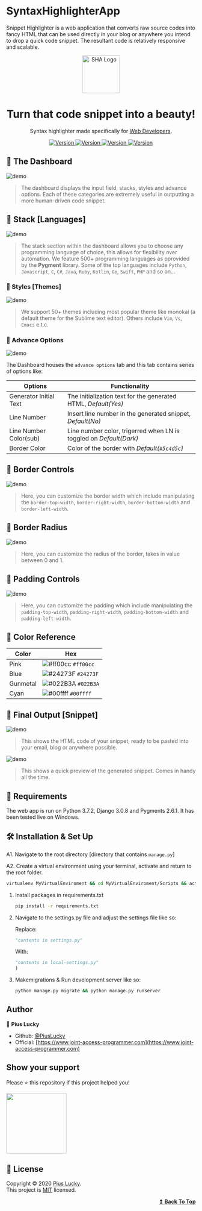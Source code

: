 # SyntaxHighlighterApp
Snippet Highlighter is a web application that converts raw source codes into fancy HTML that can be used directly in your blog or anywhere you intend to drop a quick code snippet. The resultant code is relatively responsive and scalable.

<p align="center">
  <img alt="SHA Logo" src="https://raw.githubusercontent.com/PiusLucky/SyntaxHighlighterApp/master/staticfiles/img/logo.svg" width="100" />
</p>
<h1 align="center">
  Turn that code snippet into a beauty!
</h1>
<p align="center">
 Syntax highlighter made specifically for <a href="https://snippet2html.herokuapp.com/">Web Developers</a>.
</p>
<p align="center">
    <a href="https://github.com/pygments/pygments/workflows/Pygments/badge.svg">
       <img alt="Version" src="https://github.com/pygments/pygments/workflows/Pygments/badge.svg" />
    </a>
    <a href="https://img.shields.io/website-up-down-green-red/http/shields.io.svg">
       <img alt="Version" src="https://img.shields.io/website-up-down-green-red/http/shields.io.svg" />
    </a>
    <a href="https://img.shields.io/badge/python-3.7.2-blue.svg">
       <img alt="Version" src="https://img.shields.io/badge/python-3.7.2-blue.svg" />
    </a>
     <a href="https://img.shields.io/pypi/l/ansicolortags.svg">
       <img alt="Version" src="https://img.shields.io/pypi/l/ansicolortags.svg" />
    </a>
     
 
</p>


## :pushpin: The Dashboard

![demo](https://github.com/PiusLucky/SyntaxHighlighterApp/blob/master/static/screenshots/page1.PNG?raw=true)

>The dashboard displays the input field, stacks, styles and advance options. Each of these categories are extremely useful in outputting a more human-driven 
code snippet. 


## :pushpin: Stack [Languages]

![demo](https://github.com/PiusLucky/SyntaxHighlighterApp/blob/master/static/screenshots/page1b.PNG?raw=true)

>The stack section within the dashboard allows you to choose any programming language of choice, this allows for flexibility over automation. We feature 500+ programming languages as pprovided by the <b>Pygment</b> library. Some of the top languages include <code>Python</code>, <code>Javascript</code>, <code>C</code>, <code>C#</code>, <code>Java</code>, <code>Ruby</code>, <code>Kotlin</code>, <code>Go</code>, <code>Swift</code>, <code>PHP</code> and so on...



### 🎨 Styles [Themes]

![demo](https://github.com/PiusLucky/SyntaxHighlighterApp/blob/master/static/screenshots/page1c.PNG?raw=true)

>We support 50+ themes including most popular theme like monokai (a default theme for the Sublime text editor). Others include <code>Vim</code>, <code>Vs</code>, <code>Emacs</code> e.t.c.


### 🎨 Advance Options

![demo](https://github.com/PiusLucky/SyntaxHighlighterApp/blob/master/static/screenshots/page1d.PNG?raw=true)

The Dashboard houses the <code>advance options</code> tab and this tab contains series of options like:


| Options                | Functionality                                                              |
| ---------------------  | -------------------------------------------------------------------------- |
| Generator Initial Text | The initialization text for the generated HTML, <em>Default(Yes)</em>      | 
| Line Number            | Insert line number in the generated snippet, <em>Default(No)</em>          |
| Line Number Color(sub) | Line number color, trigerred when LN is toggled on <em>Default(Dark)</em>  |
| Border Color           | Color of the border with <em>Default(`#5c4d5c`)</em>                       |



## :pushpin: Border Controls

![demo](https://github.com/PiusLucky/SyntaxHighlighterApp/blob/master/static/screenshots/page1d.PNG?raw=true)

>Here, you can customize the border width which include manipulating the <code>border-top-width</code>, <code>border-right-width</code>, <code>border-bottom-width</code> and <code>border-left-width</code>.


## :pushpin: Border Radius

![demo](https://github.com/PiusLucky/SyntaxHighlighterApp/blob/master/static/screenshots/page1e.PNG?raw=true)

>Here, you can customize the radius of the border, takes in value between 0 and 1.


## :pushpin: Padding Controls

![demo](https://github.com/PiusLucky/SyntaxHighlighterApp/blob/master/static/screenshots/page1f.PNG?raw=true)

>Here, you can customize the padding which include manipulating the <code>padding-top-width</code>, <code>padding-right-width</code>, <code>padding-bottom-width</code> and <code>padding-left-width</code>.



## 🎨 Color Reference

| Color          | Hex                                                                |
| -------------- | ------------------------------------------------------------------ |
| Pink           | ![#ff00cc](https://via.placeholder.com/10/ff00cc?text=+) `#ff00cc` |
| Blue           | ![#24273F](https://via.placeholder.com/10/24273F?text=+) `#24273F` |
| Gunmetal       | ![#022B3A](https://via.placeholder.com/10/022B3A?text=+) `#022B3A` |
| Cyan           | ![#00ffff](https://via.placeholder.com/10/00ffff?text=+) `#00ffff` |





## 🎨 Final Output [Snippet]

![demo](https://github.com/PiusLucky/SyntaxHighlighterApp/blob/master/static/screenshots/page1i.PNG?raw=true)

>This shows the HTML code of your snippet, ready to be pasted into your email, blog or anywhere possible.

![demo](https://github.com/PiusLucky/SyntaxHighlighterApp/blob/master/static/screenshots/page1j.PNG?raw=true)

>This shows a quick preview of the generated snippet. Comes in handy all the time.


## :pushpin: Requirements

The web app is run on Python 3.7.2, Django 3.0.8 and Pygments 2.6.1. It has been tested live on Windows.



## 🛠 Installation & Set Up

A1. Navigate to the root directory [directory that contains <code>manage.py</code>]

A2. Create a virtual environment using your terminal, activate and return to the root folder.

   ```sh
   virtualenv MyVirtualEnviroment && cd MyVirtualEnviroment/Scripts && activate && cd ../..
   ```
1. Install packages in requirements.txt
   
   ```sh
   pip install -r requirements.txt
   ```

2. Navigate to the settings.py file and adjust the settings file like so:

   Replace:

   ```python
   "contents in settings.py"
   ```
   
   With:
   
    ```python
   "contents in local-settings.py"
   )
   ```

3. Makemigrations & Run development server like so:

   ```sh
   python manage.py migrate && python manage.py runserver
   ```

## Author

👤 **Pius Lucky**

- Github: [@PiusLucky](https://github.com/PiusLucky)
- Official: [https://www.joint-access-programmer.com](https://www.joint-access-programmer.com)

## Show your support

Please ⭐️ this repository if this project helped you!

<a href="https://www.patreon.com/jointaccessprogrammer">
  <img src="https://c5.patreon.com/external/logo/become_a_patron_button@2x.png" width="160">
</a>

## 📝 License

Copyright © 2020 [Pius Lucky](https://github.com/PiusLucky).<br />
This project is [MIT](https://github.com/PiusLucky/SyntaxHighlighterApp/blob/master/LICENSE) licensed.

<div align="right">
    <b><a href="#top">↥ Back To Top</a></b>
</div>
